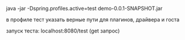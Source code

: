 java -jar -Dspring.profiles.active=test demo-0.0.1-SNAPSHOT.jar

в профиле тест указать верные пути для плагинов, драйвера и госта

запуск теста:
localhost:8080/test (get запрос)